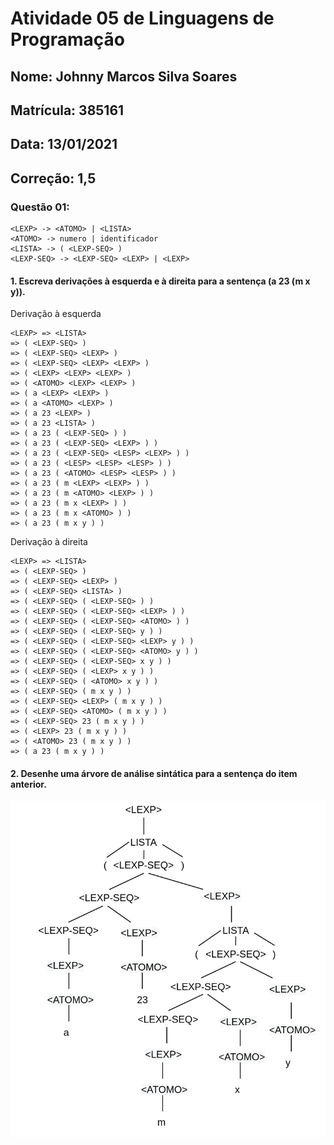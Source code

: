 # Atividade 05 de Linguagens de Programação
## Nome: Johnny Marcos Silva Soares
## Matrícula: 385161
## Data: 13/01/2021
## Correção: 1,5
### Questão 01: 


```
<LEXP> -> <ATOMO> | <LISTA>
<ATOMO> -> numero | identificador
<LISTA> -> ( <LEXP-SEQ> )
<LEXP-SEQ> -> <LEXP-SEQ> <LEXP> | <LEXP>
```

#### 1. Escreva derivações à esquerda e à direita para a sentença (a 23 (m x y)).

Derivação à esquerda

```
<LEXP> => <LISTA>
=> ( <LEXP-SEQ> )
=> ( <LEXP-SEQ> <LEXP> )
=> ( <LEXP-SEQ> <LEXP> <LEXP> )
=> ( <LEXP> <LEXP> <LEXP> )
=> ( <ATOMO> <LEXP> <LEXP> )
=> ( a <LEXP> <LEXP> )
=> ( a <ATOMO> <LEXP> )
=> ( a 23 <LEXP> )
=> ( a 23 <LISTA> )
=> ( a 23 ( <LEXP-SEQ> ) )
=> ( a 23 ( <LEXP-SEQ> <LEXP> ) )
=> ( a 23 ( <LEXP-SEQ> <LESP> <LEXP> ) )
=> ( a 23 ( <LESP> <LESP> <LESP> ) )
=> ( a 23 ( <ATOMO> <LESP> <LESP> ) )
=> ( a 23 ( m <LEXP> <LEXP> ) )
=> ( a 23 ( m <ATOMO> <LEXP> ) )
=> ( a 23 ( m x <LEXP> ) )
=> ( a 23 ( m x <ATOMO> ) )
=> ( a 23 ( m x y ) )
```

Derivação à direita

```
<LEXP> => <LISTA>
=> ( <LEXP-SEQ> )
=> ( <LEXP-SEQ> <LEXP> )
=> ( <LEXP-SEQ> <LISTA> )
=> ( <LEXP-SEQ> ( <LEXP-SEQ> ) )
=> ( <LEXP-SEQ> ( <LEXP-SEQ> <LEXP> ) )
=> ( <LEXP-SEQ> ( <LEXP-SEQ> <ATOMO> ) )
=> ( <LEXP-SEQ> ( <LEXP-SEQ> y ) )
=> ( <LEXP-SEQ> ( <LEXP-SEQ> <LEXP> y ) )
=> ( <LEXP-SEQ> ( <LEXP-SEQ> <ATOMO> y ) )
=> ( <LEXP-SEQ> ( <LEXP-SEQ> x y ) )
=> ( <LEXP-SEQ> ( <LEXP> x y ) )
=> ( <LEXP-SEQ> ( <ATOMO> x y ) )
=> ( <LEXP-SEQ> ( m x y ) )
=> ( <LEXP-SEQ> <LEXP> ( m x y ) )
=> ( <LEXP-SEQ> <ATOMO> ( m x y ) )
=> ( <LEXP-SEQ> 23 ( m x y ) )
=> ( <LEXP> 23 ( m x y ) )
=> ( <ATOMO> 23 ( m x y ) )
=> ( a 23 ( m x y ) )
```

#### 2. Desenhe uma árvore de análise sintática para a sentença do item anterior.

![arvore](IMG.png)

